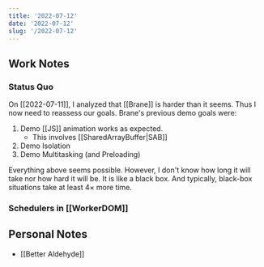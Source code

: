```yaml
---
title: '2022-07-12'
date: '2022-07-12'
slug: '/2022-07-12'
---
```


## Work Notes

### Status Quo

On [[2022-07-11]], I analyzed that [[Brane]] is harder than it seems.
Thus I now need to reassess our goals.
Brane's previous demo goals were:

1. Demo [[JS]] animation works as expected.
	- This involves [[SharedArrayBuffer|SAB]]
2. Demo Isolation
3. Demo Multitasking (and Preloading)

Everything above seems possible.
However, I don't know how long it will take nor how hard it will be.
It is like a black box.
And typically, black-box situations take at least 4× more time.

### Schedulers in [[WorkerDOM]]

## Personal Notes
- [[Better Aldehyde]]

